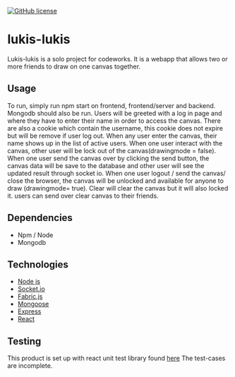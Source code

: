 [![GitHub license](https://img.shields.io/github/license/noiffion/lukislukis)](https://github.com/noiffion/lukislukis/blob/develop/LICENSE)



# lukis-lukis
Lukis-lukis is a solo project for codeworks. It is a webapp that allows two or more friends to draw on one canvas together.

## Usage
To run, simply run npm start on frontend, frontend/server and backend. Mongodb should also be run. Users will be greeted with a log in page and where they have to enter their name in order to access the canvas. There are also a cookie which contain the username, this cookie does not expire but will be remove if user log out. 
When any user enter the canvas, their name shows up in the list of active users.
When one user interact with the canvas, other user will be lock out of the canvas(drawingmode = false).
When one user send the canvas over by clicking the send button, the canvas data will be save to the database and other user will see the updated result through socket io. 
When one user logout / send the canvas/ close the browser, the canvas will be unlocked and available for anyone to draw (drawingmode= true).
Clear will clear the canvas but it will also locked it. users can send over clear canvas to their friends.

## Dependencies
- Npm / Node
- Mongodb

## Technologies
- [Node js](https://nodejs.org/)
- [Socket.io](https://socket.io/)
- [Fabric.js](http://fabricjs.com/)
- [Mongoose](https://mongoosejs.com/)
- [Express](https://expressjs.com/)
- [React](https://reactjs.org/)

## Testing
This product is set up with react unit test library found [here](https://testing-library.com/docs/react-testing-library/intro)
The test-cases are incomplete.

